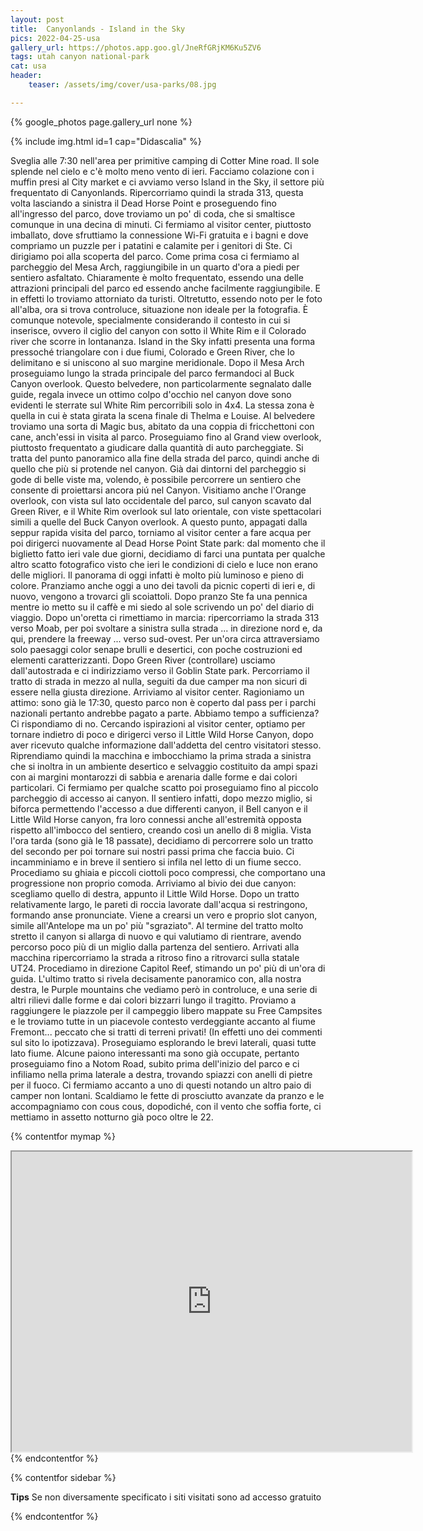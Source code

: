 ```yaml
---
layout: post
title:  Canyonlands - Island in the Sky
pics: 2022-04-25-usa
gallery_url: https://photos.app.goo.gl/JneRfGRjKM6Ku5ZV6
tags: utah canyon national-park
cat: usa
header:
    teaser: /assets/img/cover/usa-parks/08.jpg

---
```


{% google_photos page.gallery_url none %}

{% include img.html id=1 cap="Didascalia" %}

Sveglia alle 7:30 nell'area per primitive camping di Cotter Mine road. Il sole splende nel cielo e c'è molto meno vento di ieri. Facciamo colazione con i muffin presi al City market e ci avviamo verso Island in the Sky, il settore più frequentato di Canyonlands. Ripercorriamo quindi la strada 313, questa volta lasciando a sinistra il Dead Horse Point e proseguendo fino all'ingresso del parco, dove troviamo un po' di coda, che si smaltisce comunque in una decina di minuti.
Ci fermiamo al visitor center, piuttosto imballato, dove sfruttiamo la connessione Wi-Fi gratuita e i bagni e dove compriamo un puzzle per i patatini e calamite per i genitori di Ste. Ci dirigiamo poi alla scoperta del parco. Come prima cosa ci fermiamo al parcheggio del Mesa Arch, raggiungibile in un quarto d'ora a piedi per sentiero asfaltato. Chiaramente è molto frequentato, essendo una delle attrazioni principali del parco ed essendo anche facilmente raggiungibile. E in effetti lo troviamo attorniato da turisti. Oltretutto, essendo noto per le foto all'alba, ora si trova controluce, situazione non ideale per la fotografia. È comunque notevole, specialmente considerando il contesto in cui si inserisce, ovvero il ciglio del canyon con sotto il White Rim e il Colorado river che scorre in lontananza. Island in the Sky infatti presenta una forma pressoché triangolare con i due fiumi, Colorado e Green River, che lo delimitano e si uniscono al suo margine meridionale. Dopo il Mesa Arch proseguiamo lungo la strada principale del parco fermandoci al Buck Canyon overlook. Questo belvedere, non particolarmente segnalato dalle guide, regala invece un ottimo colpo d'occhio nel canyon dove sono evidenti le sterrate sul White Rim percorribili solo in 4x4. La stessa zona è quella in cui è stata girata la scena finale di Thelma e Louise. Al belvedere troviamo una sorta di Magic bus, abitato da una coppia di fricchettoni con cane, anch'essi in visita al parco. Proseguiamo fino al Grand view overlook, piuttosto frequentato a giudicare dalla quantità di auto parcheggiate. Si tratta del punto panoramico alla fine della strada del parco, quindi anche di quello che più si protende nel canyon. Già dai dintorni del parcheggio si gode di belle viste ma, volendo, è possibile percorrere un sentiero che consente di proiettarsi ancora piú nel Canyon. Visitiamo anche l'Orange overlook, con vista sul lato occidentale del parco, sul canyon scavato dal Green River, e il White Rim overlook sul lato orientale, con viste spettacolari simili a quelle del Buck Canyon overlook. A questo punto, appagati dalla seppur rapida visita del parco, torniamo al visitor center a fare acqua per poi dirigerci nuovamente al Dead Horse Point State park: dal momento che il biglietto fatto ieri vale due giorni, decidiamo di farci una puntata per qualche altro scatto fotografico visto che ieri le condizioni di cielo e luce non erano delle migliori. Il panorama di oggi infatti è molto più luminoso e pieno di colore. Pranziamo anche oggi a uno dei tavoli da picnic coperti di ieri e, di nuovo, vengono a trovarci gli scoiattoli. Dopo pranzo Ste fa una pennica mentre io metto su il caffè e mi siedo al sole scrivendo un po' del diario di viaggio. Dopo un'oretta ci rimettiamo in marcia: ripercorriamo la strada 313 verso Moab, per poi svoltare a sinistra sulla strada ... in direzione nord e, da qui, prendere la freeway ... verso sud-ovest. Per un'ora circa attraversiamo solo paesaggi color senape brulli e desertici, con poche costruzioni ed elementi caratterizzanti. Dopo Green River (controllare) usciamo dall'autostrada e ci indirizziamo verso il Goblin State park. Percorriamo il tratto di strada in mezzo al nulla, seguiti da due camper ma non sicuri di essere nella giusta direzione. Arriviamo al visitor center. Ragioniamo un attimo: sono già le 17:30, questo parco non è coperto dal pass per i parchi nazionali pertanto andrebbe pagato a parte. Abbiamo tempo a sufficienza? Ci rispondiamo di no. Cercando ispirazioni al visitor center, optiamo per tornare indietro di poco e dirigerci verso il Little Wild Horse Canyon, dopo aver ricevuto qualche informazione dall'addetta del centro visitatori stesso. Riprendiamo quindi la macchina e imbocchiamo la prima strada a sinistra che si inoltra in un ambiente desertico e selvaggio costituito da ampi spazi con ai margini montarozzi di sabbia e arenaria dalle forme e dai colori particolari. Ci fermiamo per qualche scatto poi proseguiamo fino al piccolo parcheggio di accesso ai canyon. Il sentiero infatti, dopo mezzo miglio, si biforca permettendo l'accesso a due differenti canyon, il Bell canyon e il Little Wild Horse canyon, fra loro connessi anche all'estremità opposta rispetto all'imbocco del sentiero, creando così un anello di 8 miglia. Vista l'ora tarda (sono già le 18 passate), decidiamo di percorrere solo un tratto del secondo per poi tornare sui nostri passi prima che faccia buio. Ci incamminiamo e in breve il sentiero si infila nel letto di un fiume secco. Procediamo su ghiaia e piccoli ciottoli poco compressi, che comportano una progressione non proprio comoda. Arriviamo al bivio dei due canyon: scegliamo quello di destra, appunto il Little Wild Horse. Dopo un tratto relativamente largo, le pareti di roccia lavorate dall'acqua si restringono, formando anse pronunciate. Viene a crearsi un vero e proprio slot canyon, simile all'Antelope ma un po' più "sgraziato". Al termine del tratto molto stretto il canyon si allarga di nuovo e qui valutiamo di rientrare, avendo percorso poco più di un miglio dalla partenza del sentiero. Arrivati alla macchina ripercorriamo la strada a ritroso fino a ritrovarci sulla statale UT24. Procediamo in direzione Capitol Reef, stimando un po' più di un'ora di guida. L'ultimo tratto si rivela decisamente panoramico con, alla nostra destra, le Purple mountains che vediamo però in controluce, e una serie di altri rilievi dalle forme e dai colori bizzarri lungo il tragitto. Proviamo a raggiungere le piazzole per il campeggio libero mappate su Free Campsites e le troviamo tutte in un piacevole contesto verdeggiante accanto al fiume Fremont... peccato che si tratti di terreni privati! (In effetti uno dei commenti sul sito lo ipotizzava). Proseguiamo esplorando le brevi laterali, quasi tutte lato fiume. Alcune paiono interessanti ma sono già occupate, pertanto proseguiamo fino a Notom Road, subito prima dell'inizio del parco e ci infiliamo nella prima laterale a destra, trovando spiazzi con anelli di pietre per il fuoco. Ci fermiamo accanto a uno di questi notando un altro paio di camper non lontani. Scaldiamo le fette di prosciutto avanzate da pranzo e le accompagniamo con cous cous, dopodiché, con il vento che soffia forte, ci mettiamo in assetto notturno già poco oltre le 22.

{% contentfor mymap %}
<iframe src="https://www.google.com/maps/d/embed?mid=1DWGoEfNH2BLfv8KTb2tK2PFy9nklCX0&ehbc=2E312F" width="640" height="480"></iframe>
{% endcontentfor %}

{% contentfor sidebar %}

**Tips**
Se non diversamente specificato i siti visitati sono ad accesso gratuito

{% endcontentfor %}